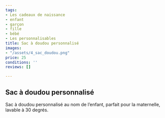 ```yaml
---
tags:
- Les cadeaux de naissance
- enfant
- garçon
- fille
- bébé
- Les personnalisables
title: Sac à doudou personnalisé
images:
- "/assets/4_sac_doudou.png"
price: 25
conditions: ''
reviews: []

---
```

## Sac à doudou personnalisé

Sac à doudou personnalisé au nom de l’enfant, parfait pour la maternelle, lavable à 30 degrés.
